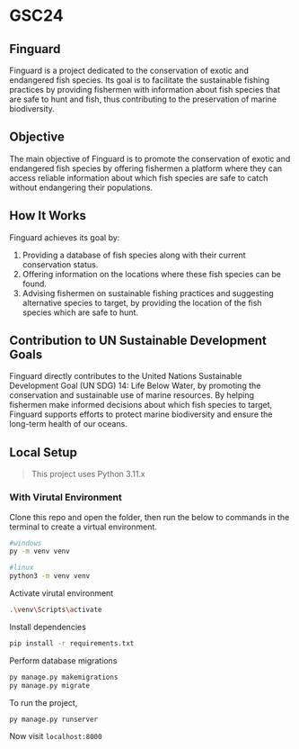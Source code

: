 # GSC24

## Finguard

Finguard is a project dedicated to the conservation of exotic and endangered fish species. Its goal is to facilitate the sustainable fishing practices by providing fishermen with information about fish species that are safe to hunt and fish, thus contributing to the preservation of marine biodiversity.

## Objective

The main objective of Finguard is to promote the conservation of exotic and endangered fish species by offering fishermen a platform where they can access reliable information about which fish species are safe to catch without endangering their populations.

## How It Works

Finguard achieves its goal by:

1. Providing a database of fish species along with their current conservation status.
2. Offering information on the locations where these fish species can be found.
3. Advising fishermen on sustainable fishing practices and suggesting alternative species to target, by providing the location of the fish species which are safe to hunt.

## Contribution to UN Sustainable Development Goals

Finguard directly contributes to the United Nations Sustainable Development Goal (UN SDG) 14: Life Below Water, by promoting the conservation and sustainable use of marine resources. By helping fishermen make informed decisions about which fish species to target, Finguard supports efforts to protect marine biodiversity and ensure the long-term health of our oceans.



## Local Setup

> This project uses Python 3.11.x

### With Virutal Environment

Clone this repo and open the folder, then run the below to commands in the terminal to create a virtual environment.

```bash
#windows
py -m venv venv
```

```bash
#linux
python3 -m venv venv
```

Activate virutal environment

```bash
.\venv\Scripts\activate
```

Install dependencies

```bash
pip install -r requirements.txt
```

Perform database migrations

```bash
py manage.py makemigrations
py manage.py migrate
```

To run the project,

```bash
py manage.py runserver
```

Now visit `localhost:8000`

